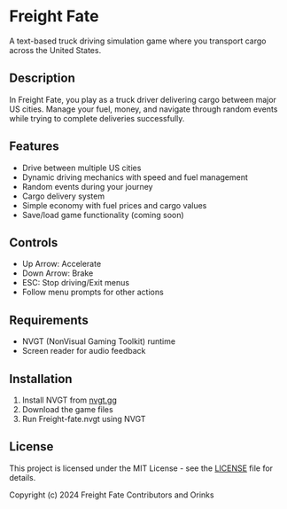 # Freight Fate

A text-based truck driving simulation game where you transport cargo across the United States.

## Description

In Freight Fate, you play as a truck driver delivering cargo between major US cities. Manage your fuel, money, and navigate through random events while trying to complete deliveries successfully.

## Features

- Drive between multiple US cities
- Dynamic driving mechanics with speed and fuel management 
- Random events during your journey
- Cargo delivery system
- Simple economy with fuel prices and cargo values
- Save/load game functionality (coming soon)

## Controls

- Up Arrow: Accelerate
- Down Arrow: Brake
- ESC: Stop driving/Exit menus
- Follow menu prompts for other actions

## Requirements

- NVGT (NonVisual Gaming Toolkit) runtime
- Screen reader for audio feedback

## Installation

1. Install NVGT from [nvgt.gg](https://nvgt.gg)
2. Download the game files
3. Run Freight-fate.nvgt using NVGT

## License

This project is licensed under the MIT License - see the [LICENSE](LICENSE) file for details.

Copyright (c) 2024 Freight Fate Contributors and Orinks
